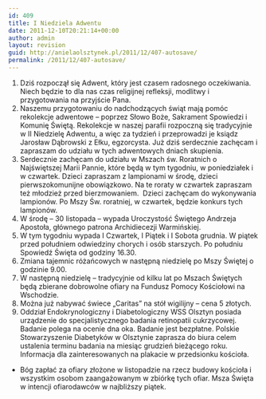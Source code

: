 ```yaml
---
id: 409
title: I Niedziela Adwentu
date: 2011-12-10T20:21:14+00:00
author: admin
layout: revision
guid: http://anielaolsztynek.pl/2011/12/407-autosave/
permalink: /2011/12/407-autosave/
---
```

  1. Dziś rozpoczął się Adwent, który jest czasem radosnego oczekiwania. Niech będzie to dla nas czas religijnej refleksji, modlitwy i przygotowania na przyjście Pana.
  2. Naszemu przygotowaniu do nadchodzących świąt mają pomóc rekolekcje adwentowe &#8211; poprzez Słowo Boże, Sakrament Spowiedzi i Komunię Świętą. Rekolekcje w naszej parafii rozpoczną się tradycyjnie w II Niedzielę Adwentu, a więc za tydzień i przeprowadzi je ksiądz Jarosław Dąbrowski z Ełku, egzorcysta. Już dziś serdecznie zachęcam i zapraszam do udziału w tych adwentowych dniach skupienia.
  3. Serdecznie zachęcam do udziału w Mszach św. Roratnich o Najświętszej Marii Pannie, które będą w tym tygodniu, w poniedziałek i w czwartek. Dzieci zapraszam z lampionami w środę, dzieci pierwszokomunijne obowiązkowo. Na te roraty w czwartek zapraszam też młodzież przed bierzmowaniem.  Dzieci zachęcam do wykonywania lampionów. Po Mszy Św. roratniej, w czwartek, będzie konkurs tych lampionów.
  4. W środę &#8211; 30 listopada &#8211; wypada Uroczystość Świętego Andrzeja Apostoła, głównego patrona Archidiecezji Warmińskiej.
  5. W tym tygodniu wypada I Czwartek, I Piątek i I Sobota grudnia. W piątek przed południem odwiedziny chorych i osób starszych. Po południu Spowiedź Święta od godziny 16.30.
  6. Zmiana tajemnic różańcowych w następną niedzielę po Mszy Świętej o godzinie 9.00.
  7. W następną niedzielę &#8211; tradycyjnie od kilku lat po Mszach Świętych będą zbierane dobrowolne ofiary na Fundusz Pomocy Kościołowi na Wschodzie.
  8. Można już nabywać świece &#8222;Caritas&#8221; na stół wigilijny &#8211; cena 5 złotych.
  9. Oddział Endokrynologiczny i Diabetologiczny WSS Olsztyn posiada urządzenie do specjalistycznego badania retinopatii cukrzycowej. Badanie polega na ocenie dna oka. Badanie jest bezpłatne. Polskie Stowarzyszenie Diabetyków w Olsztynie zaprasza do biura celem ustalenia terminu badania na miesiąc grudzień bieżącego roku. Informacja dla zainteresowanych na plakacie w przedsionku kościoła.

 <span style="line-height: 24px;"></span>

  * Bóg zapłać za ofiary złożone w listopadzie na rzecz budowy kościoła i wszystkim osobom zaangażowanym w zbiórkę tych ofiar. Msza Święta w intencji ofiarodawców w najbliższy piątek.